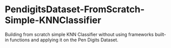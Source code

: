 # PendigitsDataset-FromScratch-Simple-KNNClassifier
Building from scratch simple KNN Classifier without using frameworks built-in functions and applying it on the Pen Digits Dataset.
